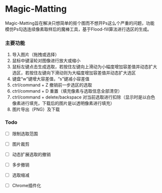 Magic-Matting
==================


Magic-Matting旨在解决只想简单的抠个图而不想开Ps这么个严重的问题，功能模仿Ps勾选连续像素取样后的魔棒工具，基于Flood-fill算法进行选区的生成。

### 主要功能

1. 导入图片（拖拽或选择）
2. 鼠标中键滚轮对图像进行放大或缩小
3. 鼠标左键点击生成选取，若按住左键向上滑动为小幅度增加容差值并动态扩大选区，若按住左键向下滑动则为大幅度增加容差值并动态扩大选区
4. 键盘“w”键增大容差值，“s”键减小容差值
5. ctrl/command + Z 撤销前一步选区的选取
6. ctrl/command + D 重置（填充像素与选取信息全部清空）
7. ctrl/command + delete/backspace 对当前选取进行扣除（显示时是以白色像素进行填充，下载后的图片是以透明像素进行填充）
8. 图片导出（PNG）及下载


### Todo
- [ ] 限制选取范围
- [ ] 图片裁剪
- [ ] 动态扩展选取的撤销
- [ ] 多步撤销
- [ ] 选取缩减
- [ ] Chrome插件化

